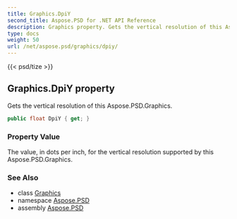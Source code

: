 ```yaml
---
title: Graphics.DpiY
second_title: Aspose.PSD for .NET API Reference
description: Graphics property. Gets the vertical resolution of this Aspose.PSD.Graphics
type: docs
weight: 50
url: /net/aspose.psd/graphics/dpiy/
---
```

{{< psd/tize >}}
## Graphics.DpiY property

Gets the vertical resolution of this Aspose.PSD.Graphics.

```csharp
public float DpiY { get; }
```

### Property Value

The value, in dots per inch, for the vertical resolution supported by this Aspose.PSD.Graphics.

### See Also

* class [Graphics](../)
* namespace [Aspose.PSD](../../../aspose.psd/)
* assembly [Aspose.PSD](../../../)


